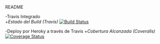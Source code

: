 README


  		  
 -Travis Integrado		
 +_Estado del Build (Travis)_ [![Build Status](https://travis-ci.org/crosende1/Tarea2_v2.svg?branch=master)](https://travis-ci.org/crosende1/Tarea2_v2)
  		  
 -Deploy por Heroky a través de Travis		 +_Cobertura Alcanzada (Coveralls)_ [![Coverage Status](https://coveralls.io/repos/github/crosende1/Tarea2_v2/badge.svg?branch=master)](https://coveralls.io/github/crosende1/Tarea2_v2?branch=master)